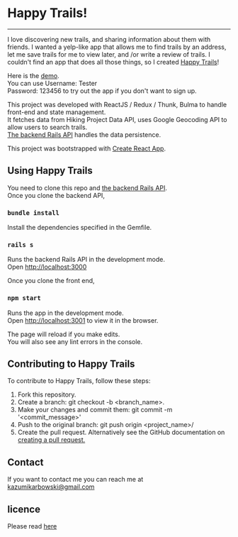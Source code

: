 # Happy Trails!
---

I love discovering new trails, and sharing information about them with friends. I wanted a yelp-like app that allows me to find trails by an address, let me save trails for me to view later, and /or write a review of trails. I couldn't find an app that does all those things, so I created [Happy Trails](https://happytrails.surge.sh/)!

Here is the [demo](https://happytrails.surge.sh/).<br>
You can use Username: Tester<br>
Password: 123456 to try out the app if you don't want to sign up.

This project was developed with ReactJS / Redux / Thunk, Bulma to handle front-end and state management.<br>
It fetches data from Hiking Project Data API, uses Google Geocoding API to allow users to search trails.<br>
[The backend Rails API](https://github.com/codingmamakaz/happytrails-backend) handles the data persistence.

This project was bootstrapped with [Create React App](https://github.com/facebook/create-react-app).

## Using Happy Trails

You need to clone this repo and [the backend Rails API](https://github.com/codingmamakaz/happytrails-backend).<br>
Once you clone the backend API,

### `bundle install`

Install the dependencies specified in the Gemfile.

### `rails s`

Runs the backend Rails API in the development mode.<br>
Open [http://localhost:3000](http://localhost:3000)

Once you clone the front end,
### `npm start`

Runs the app in the development mode.<br>
Open [http://localhost:3001](http://localhost:3001) to view it in the browser.

The page will reload if you make edits.<br>
You will also see any lint errors in the console.


## Contributing to Happy Trails
To contribute to Happy Trails, follow these steps:

1. Fork this repository.
2. Create a branch: git checkout -b <branch_name>.
3. Make your changes and commit them: git commit -m '<commit_message>'
4. Push to the original branch: git push origin <project_name>/<location>
5. Create the pull request.
Alternatively see the GitHub documentation on [creating a pull request.](https://help.github.com/en/github/collaborating-with-issues-and-pull-requests/creating-a-pull-request)
  
## Contact
If you want to contact me you can reach me at kazumikarbowski@gmail.com

## licence 
Please read [here](https://opensource.org/licenses/MIT)
